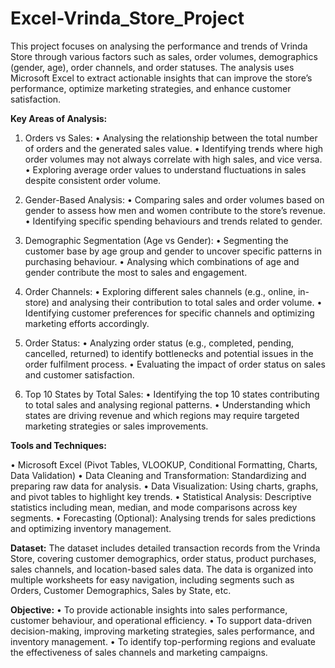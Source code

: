 # Excel-Vrinda_Store_Project

This project focuses on analysing the performance and trends of Vrinda Store through various factors such as sales, order volumes, demographics (gender, age), order channels, and order statuses. The analysis uses Microsoft Excel to extract actionable insights that can improve the store’s performance, optimize marketing strategies, and enhance customer satisfaction.

**Key Areas of Analysis:**

1. Orders vs Sales:
•	Analysing the relationship between the total number of orders and the generated sales value.
•	Identifying trends where high order volumes may not always correlate with high sales, and vice versa.
•	Exploring average order values to understand fluctuations in sales despite consistent order volume.

2. Gender-Based Analysis:
•	Comparing sales and order volumes based on gender to assess how men and women contribute to the store’s revenue.
•	Identifying specific spending behaviours and trends related to gender.

3. Demographic Segmentation (Age vs Gender):
•	Segmenting the customer base by age group and gender to uncover specific patterns in purchasing behaviour.
•	Analysing which combinations of age and gender contribute the most to sales and engagement.

4. Order Channels:
•	Exploring different sales channels (e.g., online, in-store) and analysing their contribution to total sales and order volume.
•	Identifying customer preferences for specific channels and optimizing marketing efforts accordingly.

5. Order Status:
•	Analyzing order status (e.g., completed, pending, cancelled, returned) to identify bottlenecks and potential issues in the order fulfilment process.
•	Evaluating the impact of order status on sales and customer satisfaction.

6. Top 10 States by Total Sales:
•	Identifying the top 10 states contributing to total sales and analysing regional patterns.
•	Understanding which states are driving revenue and which regions may require targeted marketing strategies or sales improvements.

**Tools and Techniques:**

•	Microsoft Excel (Pivot Tables, VLOOKUP, Conditional Formatting, Charts, Data Validation)
•	Data Cleaning and Transformation: Standardizing and preparing raw data for analysis.
•	Data Visualization: Using charts, graphs, and pivot tables to highlight key trends.
•	Statistical Analysis: Descriptive statistics including mean, median, and mode comparisons across key segments.
•	Forecasting (Optional): Analysing trends for sales predictions and optimizing inventory management.

**Dataset:**
The dataset includes detailed transaction records from the Vrinda Store, covering customer demographics, order status, product purchases, sales channels, and location-based sales data. The data is organized into multiple worksheets for easy navigation, including segments such as Orders, Customer Demographics, Sales by State, etc.

**Objective:**
•	To provide actionable insights into sales performance, customer behaviour, and operational efficiency.
•	To support data-driven decision-making, improving marketing strategies, sales performance, and inventory management.
•	To identify top-performing regions and evaluate the effectiveness of sales channels and marketing campaigns.

